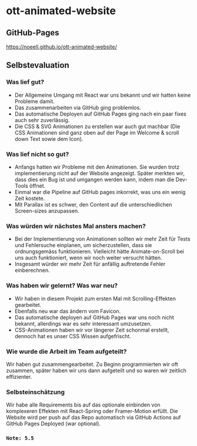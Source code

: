 # ott-animated-website

## GitHub-Pages

https://noeell.github.io/ott-animated-website/

## Selbstevaluation

### Was lief gut?

- Der Allgemeine Umgang mit React war uns bekannt und wir hatten keine Probleme damit.
- Das zusammenarbeiten via GitHub ging problemlos.
- Das automatische Deployen auf GitHub Pages ging nach ein paar fixes auch sehr zuverlässig.
- Die CSS & SVG Animationen zu erstellen war auch gut machbar (Die CSS Animationen sind ganz oben auf der Page im
  Welcome & scroll down Text sowie dem Icon).

### Was lief nicht so gut?

- Anfangs hatten wir Probleme mit den Animationen. Sie wurden trotz implementierung nicht auf der Website angezeigt.
  Später merkten wir, dass dies ein Bug ist und umgangen werden kann, indem man die Dev-Tools öffnet.
- Einmal war die Pipeline auf GitHub pages inkorrekt, was uns ein wenig Zeit kostete.
- Mit Parallax ist es schwer, den Content auf die unterschiedlichen Screen-sizes anzupassen.

### Was würden wir nächstes Mal ansters machen?

- Bei der Implementierung von Animationen sollten wir mehr Zeit für Tests und Fehlersuche einplanen, um sicherzustellen,
  dass sie ordnungsgemäss funktionieren. Vielleicht hätte Animate-on-Scroll bei uns auch funktioniert, wenn wir noch
  weiter versucht hätten.
- Insgesamt würder wir mehr Zeit für anfällig auftretende Fehler einberechnen.

### Was haben wir gelernt? Was war neu?

- Wir haben in diesem Projekt zum ersten Mal mit Scrolling-Effekten gearbeitet.
- Ebenfalls neu war das ändern vom Favicon.
- Das automatische deployen auf GitHub Pages war uns noch nicht bekannt, allerdings war es sehr interessant umzusetzen.
- CSS-Animationen haben wir vor längerer Zeit schonmal erstellt, dennoch hat es unser CSS Wissen aufgefrischt.

### Wie wurde die Arbeit im Team aufgeteilt?

Wir haben gut zusammengearbeitet. Zu Beginn programmierten wir oft zusammen, später haben wir uns dann aufgeteilt und so
waren wir zeitlich effizienter.

### Selbsteinschätzung

Wir habe alle Requirements bis auf das optionale einbinden von komplexeren Effekten mit React-Spring oder Framer-Motion
erfüllt.
Die Website wird per push auf das Repo automatisch via GitHub Actions auf GitHub Pages Deployed (war optional).

### `Note: 5.5`
